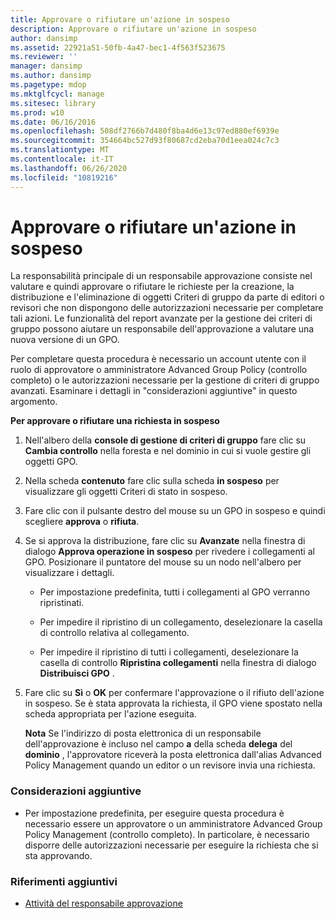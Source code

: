 ```yaml
---
title: Approvare o rifiutare un'azione in sospeso
description: Approvare o rifiutare un'azione in sospeso
author: dansimp
ms.assetid: 22921a51-50fb-4a47-bec1-4f563f523675
ms.reviewer: ''
manager: dansimp
ms.author: dansimp
ms.pagetype: mdop
ms.mktglfcycl: manage
ms.sitesec: library
ms.prod: w10
ms.date: 06/16/2016
ms.openlocfilehash: 508df2766b7d480f8ba4d6e13c97ed880ef6939e
ms.sourcegitcommit: 354664bc527d93f80687cd2eba70d1eea024c7c3
ms.translationtype: MT
ms.contentlocale: it-IT
ms.lasthandoff: 06/26/2020
ms.locfileid: "10819216"
---
```

# Approvare o rifiutare un'azione in sospeso


La responsabilità principale di un responsabile approvazione consiste nel valutare e quindi approvare o rifiutare le richieste per la creazione, la distribuzione e l'eliminazione di oggetti Criteri di gruppo da parte di editori o revisori che non dispongono delle autorizzazioni necessarie per completare tali azioni. Le funzionalità del report avanzate per la gestione dei criteri di gruppo possono aiutare un responsabile dell'approvazione a valutare una nuova versione di un GPO.

Per completare questa procedura è necessario un account utente con il ruolo di approvatore o amministratore Advanced Group Policy (controllo completo) o le autorizzazioni necessarie per la gestione di criteri di gruppo avanzati. Esaminare i dettagli in "considerazioni aggiuntive" in questo argomento.

**Per approvare o rifiutare una richiesta in sospeso**

1.  Nell'albero della **console di gestione di criteri di gruppo** fare clic su **Cambia controllo** nella foresta e nel dominio in cui si vuole gestire gli oggetti GPO.

2.  Nella scheda **contenuto** fare clic sulla scheda **in sospeso** per visualizzare gli oggetti Criteri di stato in sospeso.

3.  Fare clic con il pulsante destro del mouse su un GPO in sospeso e quindi scegliere **approva** o **rifiuta**.

4.  Se si approva la distribuzione, fare clic su **Avanzate** nella finestra di dialogo **Approva operazione in sospeso** per rivedere i collegamenti al GPO. Posizionare il puntatore del mouse su un nodo nell'albero per visualizzare i dettagli.

    -   Per impostazione predefinita, tutti i collegamenti al GPO verranno ripristinati.

    -   Per impedire il ripristino di un collegamento, deselezionare la casella di controllo relativa al collegamento.

    -   Per impedire il ripristino di tutti i collegamenti, deselezionare la casella di controllo **Ripristina collegamenti** nella finestra di dialogo **Distribuisci GPO** .

5.  Fare clic su **Sì** o **OK** per confermare l'approvazione o il rifiuto dell'azione in sospeso. Se è stata approvata la richiesta, il GPO viene spostato nella scheda appropriata per l'azione eseguita.

    **Nota**  Se l'indirizzo di posta elettronica di un responsabile dell'approvazione è incluso nel campo **a** della scheda **delega** del **dominio** , l'approvatore riceverà la posta elettronica dall'alias Advanced Policy Management quando un editor o un revisore invia una richiesta.

     

### Considerazioni aggiuntive

-   Per impostazione predefinita, per eseguire questa procedura è necessario essere un approvatore o un amministratore Advanced Group Policy Management (controllo completo). In particolare, è necessario disporre delle autorizzazioni necessarie per eseguire la richiesta che si sta approvando.

### Riferimenti aggiuntivi

-   [Attività del responsabile approvazione](performing-approver-tasks.md)

 

 





